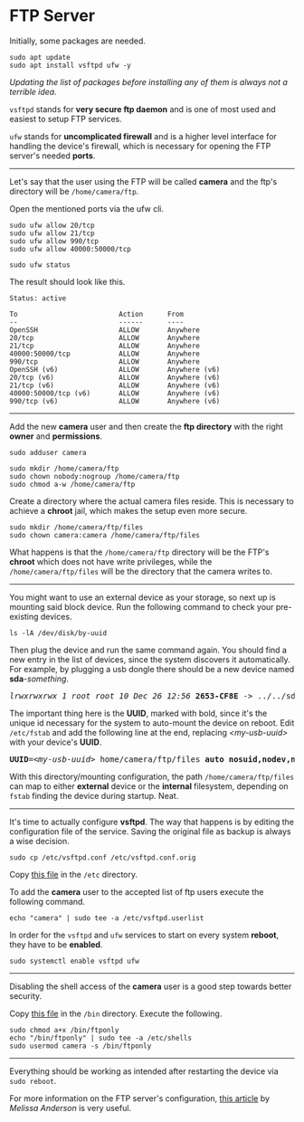 # FTP Server

Initially, some packages are needed.

```
sudo apt update
sudo apt install vsftpd ufw -y
```

*Updating the list of packages before installing any of them is always not a terrible idea.*

`vsftpd` stands for **very secure ftp daemon** and is one of most used and easiest to setup FTP services.

`ufw` stands for **uncomplicated firewall** and is a higher level interface for handling the device's firewall, 
which is necessary for opening the FTP server's needed **ports**.

---

Let's say that the user using the FTP will be called **camera** and the ftp's directory will be `/home/camera/ftp`.

Open the mentioned ports via the ufw cli.

```
sudo ufw allow 20/tcp
sudo ufw allow 21/tcp
sudo ufw allow 990/tcp
sudo ufw allow 40000:50000/tcp

sudo ufw status
```

The result should look like this.

```
Status: active

To                         Action      From
--                         ------      ----
OpenSSH                    ALLOW       Anywhere                  
20/tcp                     ALLOW       Anywhere                  
21/tcp                     ALLOW       Anywhere                  
40000:50000/tcp            ALLOW       Anywhere                  
990/tcp                    ALLOW       Anywhere                  
OpenSSH (v6)               ALLOW       Anywhere (v6)             
20/tcp (v6)                ALLOW       Anywhere (v6)             
21/tcp (v6)                ALLOW       Anywhere (v6)             
40000:50000/tcp (v6)       ALLOW       Anywhere (v6)             
990/tcp (v6)               ALLOW       Anywhere (v6) 
```

---

Add the new **camera** user and then create the **ftp directory** with the right **owner** and **permissions**.

```
sudo adduser camera

sudo mkdir /home/camera/ftp
sudo chown nobody:nogroup /home/camera/ftp
sudo chmod a-w /home/camera/ftp
```

Create a directory where the actual camera files reside.
This is necessary to achieve a **chroot** jail, which makes the setup even more secure.

```
sudo mkdir /home/camera/ftp/files
sudo chown camera:camera /home/camera/ftp/files
```

What happens is that the `/home/camera/ftp` directory will be the FTP's **chroot** which does not have write privileges, 
while the `/home/camera/ftp/files` will be the directory that the camera writes to.

---

You might want to use an external device as your storage, so next up is mounting said block device.
Run the following command to check your pre-existing devices.

`ls -lA /dev/disk/by-uuid`

Then plug the device and run the same command again.
You should find a new entry in the list of devices, since the system discovers it automatically.
For example, by plugging a usb dongle there should be a new device named **sda**-*something*.

<pre><i>lrwxrwxrwx 1 root root 10 Dec 26 12:56</i> <b>2653-CF8E</b> -> ../../sda1</pre>

The important thing here is the **UUID**, marked with bold, 
since it's the unique id necessary for the system to auto-mount the device on reboot.
Edit `/etc/fstab` and add the following line at the end, 
replacing *\<my-usb-uuid\>* with your device's **UUID**.

<pre><b>UUID</b>=<i>&ltmy-usb-uuid&gt</i> home/camera/ftp/files <b>auto nosuid,nodev,nofail</b> 0 0</pre>

With this directory/mounting configuration,
the path `/home/camera/ftp/files` can map to either **external** device or the **internal** filesystem,
depending on `fstab` finding the device during startup. Neat.

---

It's time to actually configure **vsftpd**. 
The way that happens is by editing the configuration file of the service.
Saving the original file as backup is always a wise decision.

`sudo cp /etc/vsftpd.conf /etc/vsftpd.conf.orig`

Copy [this file](files/vsftpd.conf) in the `/etc` directory. 

To add the **camera** user to the accepted list of ftp users execute the following command.

`echo "camera" | sudo tee -a /etc/vsftpd.userlist`

In order for the `vsftpd` and `ufw` services to start on every system **reboot**, they have to be **enabled**.

`sudo systemctl enable vsftpd ufw`

---

Disabling the shell access of the **camera** user is a good step towards better security.

Copy [this file](files/ftponly) in the `/bin` directory.
Execute the following.

```
sudo chmod a+x /bin/ftponly
echo "/bin/ftponly" | sudo tee -a /etc/shells
sudo usermod camera -s /bin/ftponly
```

---

Everything should be working as intended after restarting the device via `sudo reboot`.

For more information on the FTP server's configuration, 
[this article](https://www.digitalocean.com/community/tutorials/how-to-set-up-vsftpd-for-a-user-s-directory-on-ubuntu-16-04) 
by *Melissa Anderson* is very useful.
